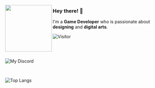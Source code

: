 <p align="center">
  <img align="left" width=150px height=150px src="https://cdnb.artstation.com/p/assets/images/images/043/301/895/large/yunus-emre-1080keskin.jpg">

  ### Hey there! 👋

  I'm a **Game Developer** who is passionate about **designing** and **digital arts**.

  ![Visitor](https://visitor-badge.laobi.icu/badge?page_id=YuunsGit)

  <br>
  <br>

  ![My Discord](https://discord-readme-badge.vercel.app/api?id=305044214239068162)

  <br>

  ![Top Langs](https://github-readme-stats.vercel.app/api/top-langs/?username=YuunsGit&layout=compact&theme=dark)
  
  </p>
